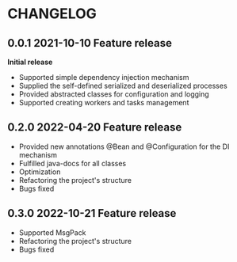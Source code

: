 # CHANGELOG

## 0.0.1 2021-10-10 Feature release
**Initial release**
- Supported simple dependency injection mechanism  
- Supplied the self-defined serialized and deserialized processes  
- Provided abstracted classes for configuration and logging  
- Supported creating workers and tasks management  

## 0.2.0 2022-04-20 Feature release
- Provided new annotations @Bean and @Configuration for the DI mechanism  
- Fulfilled java-docs for all classes  
- Optimization  
- Refactoring the project's structure  
- Bugs fixed  

## 0.3.0 2022-10-21 Feature release
- Supported MsgPack
- Refactoring the project's structure
- Bugs fixed 
